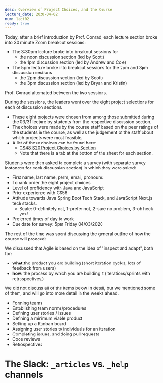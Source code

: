 ```yaml
---
desc: Overview of Project Choices, and the Course
lecture_date: 2020-04-02
num: lect02
ready: true
---
```


Today, after a brief introduction by Prof. Conrad, each lecture section broke into 30 minute Zoom breakout sessions:

* The 3:30pm lecture broke into breakout sessions for
  * the noon discussion section (led by Scott)
  * the 1pm discussion section (led by Andrew and Cole)
* The 5pm lecture broke into breakout sessions for the 2pm and 3pm discussion sections
  * the 2pm discussion section (led by Scott)
  * the 3pm discussion section (led by Bryan and Kristin)

Prof. Conrad alternated between the two sessions. 

During the sessions, the leaders went over the eight project selections for each of discussion sections.
* These eight projects were chosen from among those submitted during the 03/31 lecture by students from the respective discussion section.   
* The choices were made by the course staff based on the peer ratings of the students in the course, as well as the judgement of the staff about which projects were most feasible.
* A list of those choices can be found here:
  * [CS48 S20 Project Choices by Section](https://docs.google.com/spreadsheets/d/16KOfY7M2nEXVJQRhX0eHqjbhs2e9dKYQdY7cbwGvlhg/edit?usp=sharing)
  * Note that there is a tab at the botton of the sheet for each section.
  
Students were then asked to complete a survey (with separate survey instances for each discussion section) in which they were asked:

* First name, last name, perm, email, pronouns
* To rank order the eight project choices
* Level of proficiency with Java and JavaScript
* Prior experience with CS56
* Attitude towards Java Spring Boot Tech Stack, and JavaScript Next.js tech stacks.
   * Scale: 0-definitely not, 1-prefer not, 2-sure no problem, 3-oh heck yes!
* Preferred times of day to work
* Due date for survey: 5pm Friday 04/03/2020 

The rest of the time was spent discussing the general outline of how the course will proceed:

We discussed that Agile is based on the idea of "inspect and adapt", both for:
* **what**:the product you are building (short iteration cycles, lots of feedback from users)
* **how**: the process by which you are building it (iterations/sprints with retrospectives.)

We did not discuss all of the items below in detail, but we mentioned some of them, and will go into more detail
in the weeks ahead.

* Forming teams
* Establishing team norms/procedures 
* Defining user stories / issues
* Defining a minimum viable product
* Setting up a Kanban board
* Assigning user stories to individuals for an iteration
* Completing issues, and doing pull requests
* Code reviews
* Retrospectives


# The Slack: `_articles` vs. `_help` channels

